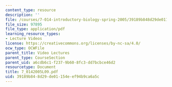 ```yaml
---
content_type: resource
description: ''
file: /courses/7-014-introductory-biology-spring-2005/39189b848d29de01154eef94b9ca6a5c_7_0142005L09.pdf
file_size: 97895
file_type: application/pdf
learning_resource_types:
- Lecture Videos
license: https://creativecommons.org/licenses/by-nc-sa/4.0/
ocw_type: OCWFile
parent_title: Video Lectures
parent_type: CourseSection
parent_uid: a6cdb6c1-f237-9b60-8fc3-dd7bcbce46d2
resourcetype: Document
title: 7_0142005L09.pdf
uid: 39189b84-8d29-de01-154e-ef94b9ca6a5c
---
```

